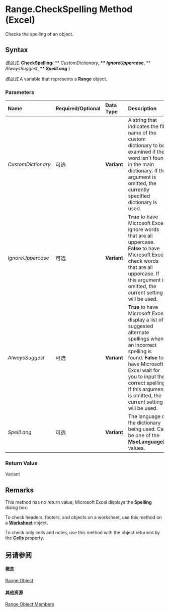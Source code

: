 
# Range.CheckSpelling Method (Excel)

Checks the spelling of an object.


## Syntax

 _表达式_. **CheckSpelling**( ** _CustomDictionary_**, ** _IgnoreUppercase_**, ** _AlwaysSuggest_**, ** _SpellLang_** )

 _表达式_ A variable that represents a **Range** object.


### Parameters



|**Name**|**Required/Optional**|**Data Type**|**Description**|
|:-----|:-----|:-----|:-----|
| _CustomDictionary_|可选|**Variant**|A string that indicates the file name of the custom dictionary to be examined if the word isn't found in the main dictionary. If this argument is omitted, the currently specified dictionary is used.|
| _IgnoreUppercase_|可选|**Variant**|**True** to have Microsoft Excel ignore words that are all uppercase. **False** to have Microsoft Excel check words that are all uppercase. If this argument is omitted, the current setting will be used.|
| _AlwaysSuggest_|可选|**Variant**|**True** to have Microsoft Excel display a list of suggested alternate spellings when an incorrect spelling is found. **False** to have Microsoft Excel wait for you to input the correct spelling. If this argument is omitted, the current setting will be used.|
| _SpellLang_|可选|**Variant**|The language of the dictionary being used. Can be one of the  **[MsoLanguageID](http://msdn.microsoft.com/library/65ea40f0-9a09-3d76-1519-4acddcc5f367%28Office.15%29.aspx)** values.|

### Return Value

Variant


## Remarks

This method has no return value; Microsoft Excel displays the  **Spelling** dialog box.

To check headers, footers, and objects on a worksheet, use this method on a  **[Worksheet](182b705e-854a-81cc-a4b0-59b942de55ae.md)** object.

To check only cells and notes, use this method with the object returned by the  **[Cells](32a6ecc7-2366-2cec-1feb-0966241a435d.md)** property.


## 另请参阅


#### 概念


[Range Object](b8207778-0dcc-4570-1234-f130532cc8cd.md)
#### 其他资源


[Range Object Members](http://msdn.microsoft.com/library/4336bf81-1e63-7e44-1792-baf366a027a7%28Office.15%29.aspx)